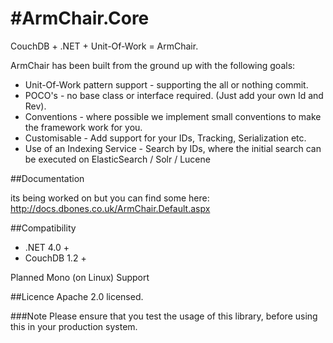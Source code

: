 #ArmChair.Core
=======

CouchDB + .NET + Unit-Of-Work = ArmChair.

ArmChair has been built from the ground up with the following goals:

* Unit-Of-Work pattern support - supporting the all or nothing commit.
* POCO's - no base class or interface required. (Just add your own Id and Rev).
* Conventions - where possible we implement small conventions to make the framework work for you.
* Customisable - Add support for your IDs, Tracking, Serialization etc.
* Use of an Indexing Service - Search by IDs, where the initial search can be executed on ElasticSearch / Solr / Lucene

##Documentation

its being worked on but you can find some here: http://docs.dbones.co.uk/ArmChair.Default.aspx

##Compatibility

* .NET 4.0 +
* CouchDB 1.2 +

Planned Mono (on Linux) Support



##Licence
Apache 2.0 licensed.

###Note
Please ensure that you test the usage of this library, before using this in your production system.